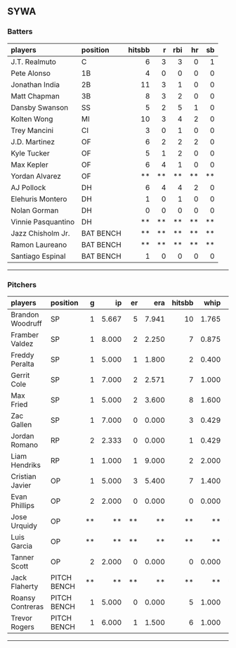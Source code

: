 ## SYWA

### Batters

 
|players            |position  | hitsbb|  r| rbi| hr| sb| 
|:------------------|:---------|------:|--:|---:|--:|--:| 
|J.T. Realmuto      |C         |      6|  3|   3|  0|  1| 
|Pete Alonso        |1B        |      4|  0|   0|  0|  0| 
|Jonathan India     |2B        |     11|  3|   1|  0|  0| 
|Matt Chapman       |3B        |      8|  3|   2|  0|  0| 
|Dansby Swanson     |SS        |      5|  2|   5|  1|  0| 
|Kolten Wong        |MI        |     10|  3|   4|  2|  0| 
|Trey Mancini       |CI        |      3|  0|   1|  0|  0| 
|J.D. Martinez      |OF        |      6|  2|   2|  2|  0| 
|Kyle Tucker        |OF        |      5|  1|   2|  0|  0| 
|Max Kepler         |OF        |      6|  4|   1|  0|  0| 
|Yordan Alvarez     |OF        |     **| **|  **| **| **| 
|AJ Pollock         |DH        |      6|  4|   4|  2|  0| 
|Elehuris Montero   |DH        |      1|  0|   1|  0|  0| 
|Nolan Gorman       |DH        |      0|  0|   0|  0|  0| 
|Vinnie Pasquantino |DH        |     **| **|  **| **| **| 
|Jazz Chisholm Jr.  |BAT BENCH |     **| **|  **| **| **| 
|Ramon Laureano     |BAT BENCH |     **| **|  **| **| **| 
|Santiago Espinal   |BAT BENCH |      1|  0|   0|  0|  0| 


* * *

### Pitchers

 
|players          |position    |  g|    ip| er|   era| hitsbb|  whip| so|  w| sv| 
|:----------------|:-----------|--:|-----:|--:|-----:|------:|-----:|--:|--:|--:| 
|Brandon Woodruff |SP          |  1| 5.667|  5| 7.941|     10| 1.765|  4|  0|  0| 
|Framber Valdez   |SP          |  1| 8.000|  2| 2.250|      7| 0.875|  8|  1|  0| 
|Freddy Peralta   |SP          |  1| 5.000|  1| 1.800|      2| 0.400|  3|  0|  0| 
|Gerrit Cole      |SP          |  1| 7.000|  2| 2.571|      7| 1.000|  4|  0|  0| 
|Max Fried        |SP          |  1| 5.000|  2| 3.600|      8| 1.600|  3|  0|  0| 
|Zac Gallen       |SP          |  1| 7.000|  0| 0.000|      3| 0.429|  7|  1|  0| 
|Jordan Romano    |RP          |  2| 2.333|  0| 0.000|      1| 0.429|  1|  0|  1| 
|Liam Hendriks    |RP          |  1| 1.000|  1| 9.000|      2| 2.000|  1|  0|  1| 
|Cristian Javier  |OP          |  1| 5.000|  3| 5.400|      7| 1.400|  7|  1|  0| 
|Evan Phillips    |OP          |  2| 2.000|  0| 0.000|      0| 0.000|  0|  0|  0| 
|Jose Urquidy     |OP          | **|    **| **|    **|     **|    **| **| **| **| 
|Luis Garcia      |OP          | **|    **| **|    **|     **|    **| **| **| **| 
|Tanner Scott     |OP          |  2| 2.000|  0| 0.000|      0| 0.000|  5|  0|  0| 
|Jack Flaherty    |PITCH BENCH | **|    **| **|    **|     **|    **| **| **| **| 
|Roansy Contreras |PITCH BENCH |  1| 5.000|  0| 0.000|      5| 1.000|  7|  1|  0| 
|Trevor Rogers    |PITCH BENCH |  1| 6.000|  1| 1.500|      6| 1.000|  5|  0|  0| 


* * *


